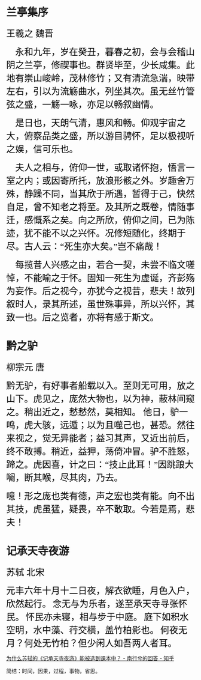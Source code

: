# 兰亭集序

<font face="楷体" size=5 color=black>王羲之 魏晋</font>

<font face="楷体" size=5 color=black>    永和九年，岁在癸丑，暮春之初，会与会稽山阴之兰亭，修禊事也。群贤毕至，少长咸集。此地有崇山峻岭，茂林修竹；又有清流急湍，映带左右，引以为流觞曲水，列坐其次。虽无丝竹管弦之盛，一觞一咏，亦足以畅叙幽情。</font>

<font face="楷体" size=5 color=black>    是日也，天朗气清，惠风和畅。仰观宇宙之大，俯察品类之盛，所以游目骋怀，足以极视听之娱，信可乐也。</font>

<font face="楷体" size=5 color=black>    夫人之相与，俯仰一世，或取诸怀抱，悟言一室之内；或因寄所托，放浪形骸之外。岁趣舍万殊，静躁不同，当其欣于所遇，暂得于己，快然自足，曾不知老之将至。及其所之既卷，情随事迁，感慨系之矣。向之所欣，俯仰之间，已为陈迹，犹不能不以之兴怀。况修短随化，终期于尽。古人云：“死生亦大矣。”岂不痛哉！</font>

<font face="楷体" size=5 color=black>    每揽昔人兴感之由，若合一契，未尝不临文嗟悼，不能喻之于怀。固知一死生为虚诞，齐彭殇为妄作。后之视今，亦犹今之视昔，悲夫！故列叙时人，录其所述，虽世殊事异，所以兴怀，其致一也。后之览者，亦将有感于斯文。</font>



# 黔之驴

<font face="楷体" size=5 color=black>柳宗元 唐</font>

​                <font face="楷体" size=5 color=black>黔无驴，有好事者船载以入。至则无可用，放之山下。虎见之，庞然大物也，以为神，蔽林间窥之。稍出近之，慭慭然，莫相知。
他日，驴一鸣，虎大骇，远遁；以为且噬己也，甚恐。然往来视之，觉无异能者；益习其声，又近出前后，终不敢搏。稍近，益狎，荡倚冲冒。驴不胜怒，蹄之。虎因喜，计之曰：“技止此耳！”因跳踉大㘎，断其喉，尽其肉，乃去。</font>

​                <font face="楷体" size=5 color=black>噫！形之庞也类有德，声之宏也类有能。向不出其技，虎虽猛，疑畏，卒不敢取。今若是焉，悲夫！</font>


# 记承天寺夜游

<font face="楷体" size=5 color=black>苏轼 北宋</font>

<font face="楷体" size=5 color=black>元丰六年十月十二日夜，解衣欲睡，月色入户，欣然起行。</font>
<font face="楷体" size=5 color=black>念无与为乐者，遂至承天寺寻张怀民。</font>
<font face="楷体" size=5 color=black>怀民亦未寝，相与步于中庭。</font>
<font face="楷体" size=5 color=black>庭下如积水空明，水中藻、荇交横，盖竹柏影也。</font>
<font face="楷体" size=5 color=black>何夜无月？何处无竹柏？但少闲人如吾两人者耳。</font>

[为什么苏轼的《记承天寺夜游》能被选到课本中？ - 南行兮的回答 - 知乎](https://www.zhihu.com/question/38496786/answer/3325754785)

简结：时间，因果，过程，事物，省思。
